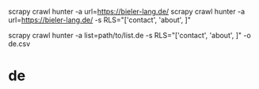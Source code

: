 scrapy crawl hunter -a url=https://bieler-lang.de/
scrapy crawl hunter -a url=https://bieler-lang.de/ -s RLS="['contact', 'about',  ]"

scrapy crawl hunter -a list=path/to/list.de -s RLS="['contact', 'about',  ]" -o de.csv

 # de
